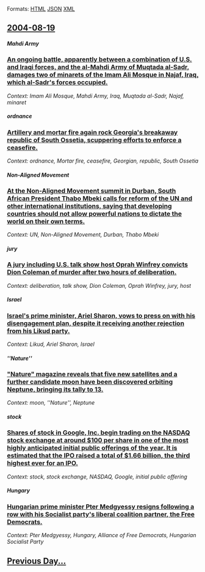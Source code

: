 
Formats: [HTML](2004/08/19/index.html)  [JSON](2004/08/19/index.json)  [XML](2004/08/19/index.xml)  

## [2004-08-19](/news/2004/08/19/index.md)

##### Mahdi Army
### [ An ongoing battle, apparently between a combination of U.S. and Iraqi forces, and the al-Mahdi Army of Muqtada al-Sadr, damages two of minarets of the Imam Ali Mosque in Najaf, Iraq, which al-Sadr's forces occupied. ](/news/2004/08/19/an-ongoing-battle-apparently-between-a-combination-of-u-s-and-iraqi-forces-and-the-al-mahdi-army-of-muqtada-al-sadr-damages-two-of-mina.md)
_Context: Imam Ali Mosque, Mahdi Army, Iraq, Muqtada al-Sadr, Najaf, minaret_

##### ordnance
### [ Artillery and mortar fire again rock Georgia's breakaway republic of South Ossetia, scuppering efforts to enforce a ceasefire. ](/news/2004/08/19/artillery-and-mortar-fire-again-rock-georgia-s-breakaway-republic-of-south-ossetia-scuppering-efforts-to-enforce-a-ceasefire.md)
_Context: ordnance, Mortar fire, ceasefire,  Georgian, republic, South Ossetia_

##### Non-Aligned Movement
### [ At the Non-Aligned Movement summit in Durban, South African President Thabo Mbeki calls for reform of the UN and other international institutions, saying that developing countries should not allow powerful nations to dictate the world on their own terms. ](/news/2004/08/19/at-the-non-aligned-movement-summit-in-durban-south-african-president-thabo-mbeki-calls-for-reform-of-the-un-and-other-international-instit.md)
_Context: UN, Non-Aligned Movement, Durban, Thabo Mbeki_

##### jury
### [ A jury including U.S. talk show host Oprah Winfrey convicts Dion Coleman of murder after two hours of deliberation. ](/news/2004/08/19/a-jury-including-u-s-talk-show-host-oprah-winfrey-convicts-dion-coleman-of-murder-after-two-hours-of-deliberation.md)
_Context: deliberation, talk show, Dion Coleman, Oprah Winfrey, jury, host_

##### Israel
### [ Israel's prime minister, Ariel Sharon, vows to press on with his disengagement plan, despite it receiving another rejection from his Likud party. ](/news/2004/08/19/israel-s-prime-minister-ariel-sharon-vows-to-press-on-with-his-disengagement-plan-despite-it-receiving-another-rejection-from-his-likud.md)
_Context: Likud, Ariel Sharon, Israel_

##### ''Nature''
### [ "Nature" magazine reveals that five new satellites and a further candidate moon have been discovered orbiting Neptune, bringing its tally to 13. ](/news/2004/08/19/nature-magazine-reveals-that-five-new-satellites-and-a-further-candidate-moon-have-been-discovered-orbiting-neptune-bringing-its-tally-t.md)
_Context: moon, ''Nature'', Neptune_

##### stock
### [ Shares of stock in Google, Inc. begin trading on the NASDAQ stock exchange at around $100 per share in one of the most highly anticipated initial public offerings of the year. It is estimated that the IPO raised a total of $1.66 billion, the third highest ever for an IPO. ](/news/2004/08/19/shares-of-stock-in-google-inc-begin-trading-on-the-nasdaq-stock-exchange-at-around-100-per-share-in-one-of-the-most-highly-anticipated-i.md)
_Context: stock, stock exchange, NASDAQ, Google, initial public offering_

##### Hungary
### [ Hungarian prime minister Pter Medgyessy resigns following a row with his Socialist party's liberal coalition partner, the Free Democrats. ](/news/2004/08/19/hungarian-prime-minister-peter-medgyessy-resigns-following-a-row-with-his-socialist-party-s-liberal-coalition-partner-the-free-democrats.md)
_Context: Pter Medgyessy, Hungary, Alliance of Free Democrats, Hungarian Socialist Party_

## [Previous Day...](/news/2004/08/18/index.md)

